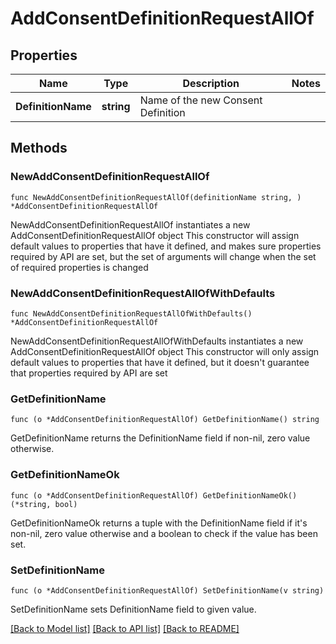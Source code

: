 # AddConsentDefinitionRequestAllOf

## Properties

Name | Type | Description | Notes
------------ | ------------- | ------------- | -------------
**DefinitionName** | **string** | Name of the new Consent Definition | 

## Methods

### NewAddConsentDefinitionRequestAllOf

`func NewAddConsentDefinitionRequestAllOf(definitionName string, ) *AddConsentDefinitionRequestAllOf`

NewAddConsentDefinitionRequestAllOf instantiates a new AddConsentDefinitionRequestAllOf object
This constructor will assign default values to properties that have it defined,
and makes sure properties required by API are set, but the set of arguments
will change when the set of required properties is changed

### NewAddConsentDefinitionRequestAllOfWithDefaults

`func NewAddConsentDefinitionRequestAllOfWithDefaults() *AddConsentDefinitionRequestAllOf`

NewAddConsentDefinitionRequestAllOfWithDefaults instantiates a new AddConsentDefinitionRequestAllOf object
This constructor will only assign default values to properties that have it defined,
but it doesn't guarantee that properties required by API are set

### GetDefinitionName

`func (o *AddConsentDefinitionRequestAllOf) GetDefinitionName() string`

GetDefinitionName returns the DefinitionName field if non-nil, zero value otherwise.

### GetDefinitionNameOk

`func (o *AddConsentDefinitionRequestAllOf) GetDefinitionNameOk() (*string, bool)`

GetDefinitionNameOk returns a tuple with the DefinitionName field if it's non-nil, zero value otherwise
and a boolean to check if the value has been set.

### SetDefinitionName

`func (o *AddConsentDefinitionRequestAllOf) SetDefinitionName(v string)`

SetDefinitionName sets DefinitionName field to given value.



[[Back to Model list]](../README.md#documentation-for-models) [[Back to API list]](../README.md#documentation-for-api-endpoints) [[Back to README]](../README.md)


